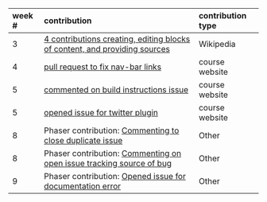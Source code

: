 week # | contribution | contribution type
:--- | :--- | :---
3 | [4 contributions creating, editing blocks of content, and providing sources](https://en.wikipedia.org/w/index.php?limit=50&title=Special%3AContributions&contribs=user&target=Ditht&namespace=&tagfilter=&start=&end=) | Wikipedia
4 | [pull request to fix nav-bar links](https://github.com/joannakl/cs480_s18/pull/51) | course website
5 | [commented on build instructions issue](https://github.com/joannakl/cs480_s18/pull/86) | course website
5 | [opened issue for twitter plugin](https://github.com/joannakl/cs480_s18/issues/88) | course website
8 | Phaser contribution: [Commenting to close duplicate issue](https://github.com/photonstorm/phaser3-examples/issues/67) | Other
8 | Phaser contribution: [Commenting on open issue tracking source of bug](https://github.com/photonstorm/phaser3-examples/issues/22) | Other
9 | Phaser contribution: [Opened issue for documentation error](https://github.com/photonstorm/phaser/issues/3477) | Other

